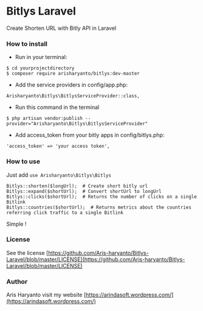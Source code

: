 # Bitlys Laravel
Create Shorten URL with Bitly API in Laravel

### How to install
- Run in your terminal:
```
$ cd yourprojectdirectory
$ composer require arisharyanto/bitlys:dev-master
```
- Add the service providers in config/app.php:
```
Arisharyanto\Bitlys\BitlysServiceProvider::class,
```
- Run this command in the terminal
```
$ php artisan vendor:publish --provider="Arisharyanto\Bitlys\BitlysServiceProvider"  
```
- Add access_token from your bitly apps in config/bitlys.php:
```
'access_token' => 'your access token',
```

### How to use

Just add `use Arisharyanto\Bitlys\Bitlys`
```
Bitlys::shorten($longUrl);  # Create short bitly url
Bitlys::expand($shortUrl);  # Convert shortUrl to longUrl
Bitlys::clicks($shortUrl);  # Returns the number of clicks on a single Bitlink
Bitlys::countries($shortUrl);  # Returns metrics about the countries referring click traffic to a single Bitlink
```
Simple !

### License

See the license [https://github.com/Aris-haryanto/Bitlys-Laravel/blob/master/LICENSE](https://github.com/Aris-haryanto/Bitlys-Laravel/blob/master/LICENSE)


### Author


Aris Haryanto
visit my website [https://arindasoft.wordpress.com/](https://arindasoft.wordpress.com/)
